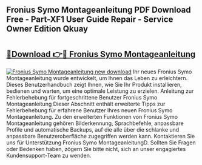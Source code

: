 ## Fronius Symo Montageanleitung PDF Download Free - Part-XF1 User Guide Repair - Service Owner Edition Qkuay

# <h2><a href="http://df6n64.blite.top/?on=Fronius+Symo+Montageanleitung">🔗Download 👉🔴 Fronius Symo Montageanleitung</a></h2>

[![Fronius Symo Montageanleitung new download](https://i.imgur.com/lujVjoI.png)](http://df6n64.blite.top/?on=Fronius+Symo+Montageanleitung)
Ihr neues Fronius Symo Montageanleitung wurde entwickelt, um Ihnen das Leben zu erleichtern. Dieses Benutzerhandbuch zeigt Ihnen, wie Sie Ihr Produkt installieren, bedienen und warten, um eine optimale Leistung zu erzielen. Anleitung zur Fehlerbehebung für fortgeschrittene Benutzer Fronius Symo Montageanleitung Dieser Abschnitt enthält erweiterte Tipps zur Fehlerbehebung für erfahrene Benutzer Ihres neuen Fronius Symo Montageanleitung. Zu den erweiterten Funktionen von Fronius Symo Montageanleitung gehören Bilderkennung, Sprachbefehle, anpassbare Profile und automatische Backups, auf die alle über die schlanke und anpassbare Benutzeroberfläche zugegriffen werden kann. Kontaktieren Sie uns für Unterstützung Fronius Symo MontageanleitungD. Sollten Sie Fragen oder Bedenken haben, zögern Sie bitte nicht, sich an unser engagiertes Kundensupport-Team zu wenden.
